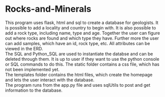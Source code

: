 # Rocks-and-Minerals
This program uses flask, html and sql to create a database for geologists. It is possible to add a locality and country to begin with. It is also possible to add a rock type, including name, type and age. Together the user can figure out where rocks are found and which type they have. Further more the user can add samples, which have an id, rock type, etc. All attributes can be viewed in the ERD.<br />
The SQL and Python_SQL are used to instantiate the databse and can be deleted through them. It is up to user if they want to use the python console or SQL commands to do this.
The static folder contains a css file, which has not been implemented yet. <br />
The templates folder contains the html files, which create the homepage and lets the user interact with the database. <br />
The program runs from the app.py file and uses sqlUtils to post and get information to the database.
